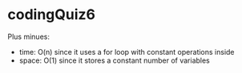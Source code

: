 # codingQuiz6
Plus minues:
- time: O(n) since it uses a for loop with constant operations inside
- space: O(1) since it stores a constant number of variables
